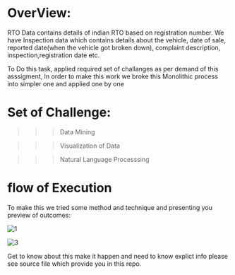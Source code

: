 # OverView:

RTO Data contains details of indian RTO based on registration number. We have  Inspection data which contains details about the vehicle, date of sale, reported date(when the vehicle got broken down), complaint description, inspection,registration date etc.

 To Do this task, applied required set of challanges as per demand of this asssigment, In order to make this work we broke this Monolithic process into simpler one and applied one by one 
 
 # Set of Challenge:
 
   >>> Data Mining
   
   >>> Visualization of Data
   
   >>> Natural Language Processsing
   
   
   # flow of Execution   
   
  To make this we tried some method and technique and presenting you preview of outcomes:
    
![1](https://user-images.githubusercontent.com/61602017/100458683-2f5c7100-30ea-11eb-8cd8-442a0be04226.png)
  
   
![3](https://user-images.githubusercontent.com/61602017/100458664-279ccc80-30ea-11eb-9e29-758e05e6524e.png)


 Get to know about this make it happen and need to know explict info please see source file which provide you in this repo.

